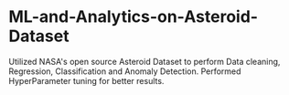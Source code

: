 # ML-and-Analytics-on-Asteroid-Dataset
Utilized NASA's open source Asteroid Dataset to perform Data cleaning, Regression, Classification and Anomaly Detection. Performed HyperParameter tuning for better results.
